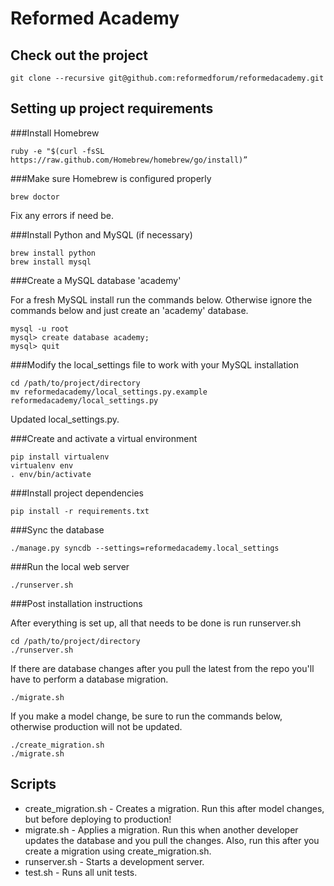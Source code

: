 Reformed Academy
======

Check out the project
---------------------------

    git clone --recursive git@github.com:reformedforum/reformedacademy.git

Setting up project requirements
-------------------------------

###Install Homebrew

    ruby -e "$(curl -fsSL https://raw.github.com/Homebrew/homebrew/go/install)”

###Make sure Homebrew is configured properly

    brew doctor

Fix any errors if need be.

###Install Python and MySQL (if necessary)

    brew install python
    brew install mysql

###Create a MySQL database 'academy'

For a fresh MySQL install run the commands below. Otherwise ignore the commands below and just create an 'academy' database.

    mysql -u root
    mysql> create database academy;
    mysql> quit

###Modify the local_settings file to work with your MySQL installation

    cd /path/to/project/directory
    mv reformedacademy/local_settings.py.example reformedacademy/local_settings.py

Updated local_settings.py.

###Create and activate a virtual environment

    pip install virtualenv
    virtualenv env
    . env/bin/activate

###Install project dependencies

    pip install -r requirements.txt

###Sync the database

    ./manage.py syncdb --settings=reformedacademy.local_settings

###Run the local web server

    ./runserver.sh

###Post installation instructions

After everything is set up, all that needs to be done is run runserver.sh

    cd /path/to/project/directory
    ./runserver.sh

If there are database changes after you pull the latest from the repo you'll have to perform a database migration.

    ./migrate.sh

If you make a model change, be sure to run the commands below, otherwise production will not be updated.

    ./create_migration.sh
    ./migrate.sh

Scripts
-------------------------------

* create_migration.sh - Creates a migration. Run this after model changes, but before deploying to production!
* migrate.sh - Applies a migration. Run this when another developer updates the database and you pull the changes. Also, run this after you create a migration using create_migration.sh.
* runserver.sh - Starts a development server.
* test.sh - Runs all unit tests.
